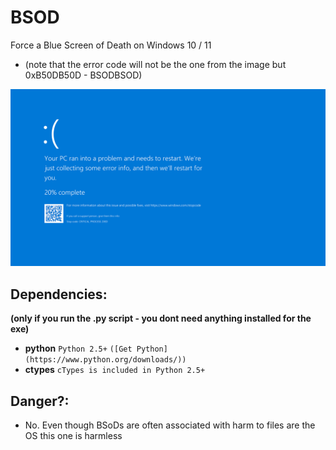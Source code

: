 #   BSOD
Force a Blue Screen of Death on Windows 10 / 11
- (note that the error code will not be the one from the image but 0xB50DB50D - BSODBSOD)

![Demo](assets/demo.png)

## Dependencies:
**(only if you run the .py script - you dont need anything installed for the exe)**
- **python** `Python 2.5+` `([Get Python](https://www.python.org/downloads/))`
- **ctypes** `cTypes is included in Python 2.5+`
  
## Danger?:
- No. Even though BSoDs are often associated with harm to files are the OS this one is harmless
